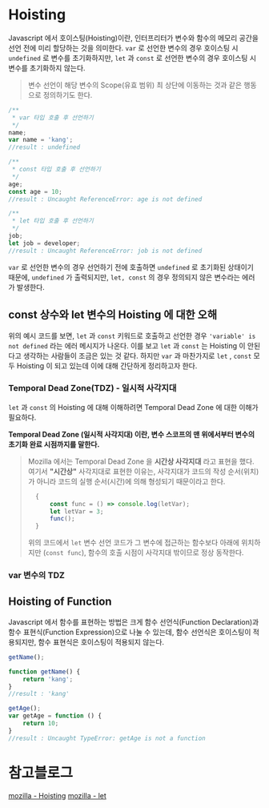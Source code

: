 # Hoisting

Javascript 에서 호이스팅(Hoisting)이란, 인터프리터가 변수와 함수의 메모리 공간을 선언 전에 미리 할당하는 것을 의미한다.
```var``` 로 선언한 변수의 경우 호이스팅 시 ```undefined``` 로 변수를 초기화하지만, 
```let``` 과 ```const``` 로 선언한 변수의 경우 호이스팅 시 변수를 초기화하지 않는다.

> 변수 선언이 해당 변수의 Scope(유효 범위) 최 상단에 이동하는 것과 같은 행동으로 정의하기도 한다. 

```javascript
/**
 * var 타입 호출 후 선언하기
 */
name;
var name = 'kang';
//result : undefined

/**
 * const 타입 호출 후 선언하기
 */
age;
const age = 10;
//result : Uncaught ReferenceError: age is not defined

/**
 * let 타입 호출 후 선언하기
 */
job;
let job = developer;
//result : Uncaught ReferenceError: job is not defined
```

```var``` 로 선언한 변수의 경우 선언하기 전에 호출하면 ```undefined``` 로 초기화된 상태이기 때문에, ```undefined``` 가 출력되지만,
```let, const``` 의 경우 정의되지 않은 변수라는 에러가 발생한다.

## const 상수와 let 변수의 Hoisting 에 대한 오해

위의 예시 코드를 보면, ```let``` 과 ```const``` 키워드로 호출하고 선언한 경우 ```'variable' is not defined``` 라는 에러 메시지가 나온다.
이를 보고 ```let``` 과 ```const``` 는 Hoisting 이 안된다고 생각하는 사람들이 조금은 있는 것 같다.
하지만 ```var``` 과 마찬가지로 ```let``` , ```const``` 모두 Hoisting 이 되고 있는데 이에 대해 간단하게 정리하고자 한다.

### Temporal Dead Zone(TDZ) - 일시적 사각지대

```let``` 과 ```const``` 의 Hoisting 에 대해 이해하려면 Temporal Dead Zone 에 대한 이해가 필요하다.

**Temporal Dead Zone (일시적 사각지대) 이란, 변수 스코프의 맨 위에서부터 변수의 초기화 완료 시점까지를 말한다.**

> Mozilla 에서는 Temporal Dead Zone 을 **시간상 사각지대** 라고 표현을 했다.
> 여기서 **"시간상"** 사각지대로 표현한 이유는, 사각지대가 코드의 작성 순서(위치)가 아니라 코드의 실행 순서(시간)에 의해 형성되기 때문이라고 한다.
> 
> ```javascript
>   {
>       const func = () => console.log(letVar);
>       let letVar = 3;
>       func();
>   }
>```
> 
> 위의 코드에서 ```let``` 변수 선언 코드가 그 변수에 접근하는 함수보다 아래에 위치하지만 (```const func```),
> 함수의 호출 시점이 사각지대 밖이므로 정상 동작한다.

### var 변수의 TDZ





## Hoisting of Function

Javascript 에서 함수를 표현하는 방법은 크게 함수 선언식(Function Declaration)과 함수 표현식(Function Expression)으로 나눌 수 있는데,
함수 선언식은 호이스팅이 적용되지만, 함수 표현식은 호이스팅이 적용되지 않는다.

```javascript
getName();

function getName() {
    return 'kang';
}
//result : 'kang'

getAge();
var getAge = function () {
    return 10;
}
//result : Uncaught TypeError: getAge is not a function
```

# 참고블로그

[mozilla - Hoisting](https://developer.mozilla.org/ko/docs/Glossary/Hoisting)
[mozilla - let](https://developer.mozilla.org/ko/docs/Web/JavaScript/Reference/Statements/let)